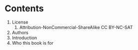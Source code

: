 Contents
========

1. License
    1. Attribution-NonCommercial-ShareAlike CC BY-NC-SAT
2. Authors
3. Introduction
5. Who this book is for
